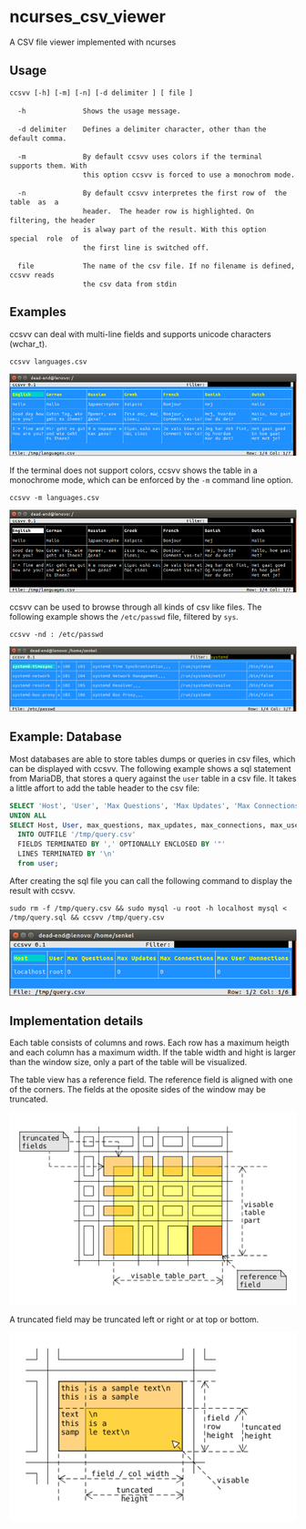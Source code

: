 # ncurses_csv_viewer
A CSV file viewer implemented with ncurses

## Usage

```
ccsvv [-h] [-m] [-n] [-d delimiter ] [ file ]

  -h              Shows the usage message.
  
  -d delimiter    Defines a delimiter character, other than the default comma.
  
  -m              By default ccsvv uses colors if the terminal supports them. With 
                  this option ccsvv is forced to use a monochrom mode.
                  
  -n              By default ccsvv interpretes the first row of  the  table  as  a
                  header.  The header row is highlighted. On filtering, the header
                  is alway part of the result. With this option  special  role  of
                  the first line is switched off.
                  
  file            The name of the csv file. If no filename is defined, ccsvv reads
                  the csv data from stdin
```
## Examples
ccsvv can deal with multi-line fields and supports unicode characters (wchar_t).
```
ccsvv languages.csv
```
![table part](img/languages.png?raw=true "Show example")

If the terminal does not support colors, ccsvv shows the table in a monochrome mode, which can be enforced by the `-m` command line option.
```
ccsvv -m languages.csv
```
![table part](img/mono.png?raw=true "Show monochrome example")

ccsvv can be used to browse through all kinds of csv like files. The following example shows the `/etc/passwd` file, filtered by `sys`.
```
ccsvv -nd : /etc/passwd
```
![table part](img/etc-passwd.png?raw=true "Show /etc/passwd")
## Example: Database
Most databases are able to store tables dumps or queries in csv files, which can be displayed with ccsvv. The following example shows a sql statement from MariaDB, that stores a query against the `user` table in a csv file. It takes a little affort to add the table header to the csv file:

```sql
SELECT 'Host', 'User', 'Max Questions', 'Max Updates', 'Max Connections', 'Max User Uonnections'
UNION ALL
SELECT Host, User, max_questions, max_updates, max_connections, max_user_connections
  INTO OUTFILE '/tmp/query.csv'
  FIELDS TERMINATED BY ',' OPTIONALLY ENCLOSED BY '"'
  LINES TERMINATED BY '\n'
  from user;
```

After creating the sql file you can call the following command to display the result with ccsvv.

```
sudo rm -f /tmp/query.csv && sudo mysql -u root -h localhost mysql < /tmp/query.sql && ccsvv /tmp/query.csv
```
![table part](img/query.png?raw=true "Show query example")

## Implementation details
Each table consists of columns and rows. Each row has a maximum heigth and 
each column has a maximum width.
If the table width and hight is larger than the window size, only a part of
the table will be visualized.

The table view has a reference field. The reference field is aligned with one
of the corners. The fields at the oposite sides of the window may be truncated.

![table part](img/table_part.png?raw=true "Table Part")

A truncated field may be truncated left or right or at top or bottom.

![field part](img/field_part.png?raw=true "Field Part")
